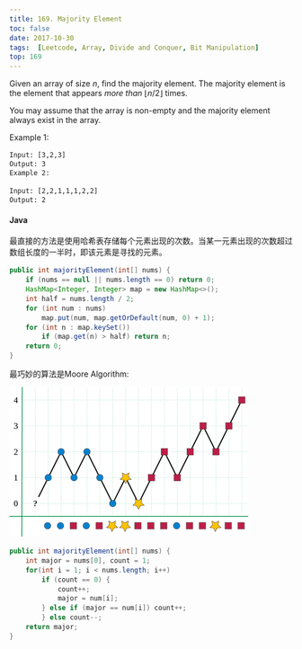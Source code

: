 ```yaml
---
title: 169. Majority Element
toc: false
date: 2017-10-30
tags:  [Leetcode, Array, Divide and Conquer, Bit Manipulation]
top: 169
---
```


Given an array of size $n$, find the majority element. The majority element is the element that appears *more than* $⌊ n/2 ⌋$ times.

You may assume that the array is non-empty and the majority element always exist in the array.

Example 1:

```
Input: [3,2,3]
Output: 3
Example 2:

Input: [2,2,1,1,1,2,2]
Output: 2
```


#### Java

最直接的方法是使用哈希表存储每个元素出现的次数。当某一元素出现的次数超过数组长度的一半时，即该元素是寻找的元素。

```Java
public int majorityElement(int[] nums) {
    if (nums == null || nums.length == 0) return 0;
    HashMap<Integer, Integer> map = new HashMap<>();
    int half = nums.length / 2;
    for (int num : nums)
        map.put(num, map.getOrDefault(num, 0) + 1);
    for (int n : map.keySet())
        if (map.get(n) > half) return n;
    return 0;
}
```

最巧妙的算法是Moore Algorithm:

![](figures/MooreAlgorithm.png)

```Java
public int majorityElement(int[] nums) {
    int major = nums[0], count = 1;
    for(int i = 1; i < nums.length; i++)
        if (count == 0) {
            count++;
            major = num[i];
        } else if (major == num[i]) count++;
        } else count--;
    return major;
}
```

